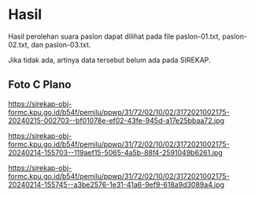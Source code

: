 # Hasil

Hasil perolehan suara paslon dapat dilihat pada file paslon-01.txt, paslon-02.txt, dan paslon-03.txt.

Jika tidak ada, artinya data tersebut belum ada pada SIREKAP.

## Foto C Plano

https://sirekap-obj-formc.kpu.go.id/b54f/pemilu/ppwp/31/72/02/10/02/3172021002175-20240215-002703--bf01078e-ef02-43fe-945d-a17e25bbaa72.jpg

https://sirekap-obj-formc.kpu.go.id/b54f/pemilu/ppwp/31/72/02/10/02/3172021002175-20240214-155703--119aef15-5065-4a5b-88f4-2591049b6261.jpg

https://sirekap-obj-formc.kpu.go.id/b54f/pemilu/ppwp/31/72/02/10/02/3172021002175-20240214-155745--a3be2576-1e31-41a6-9ef9-618a9d3089a4.jpg
